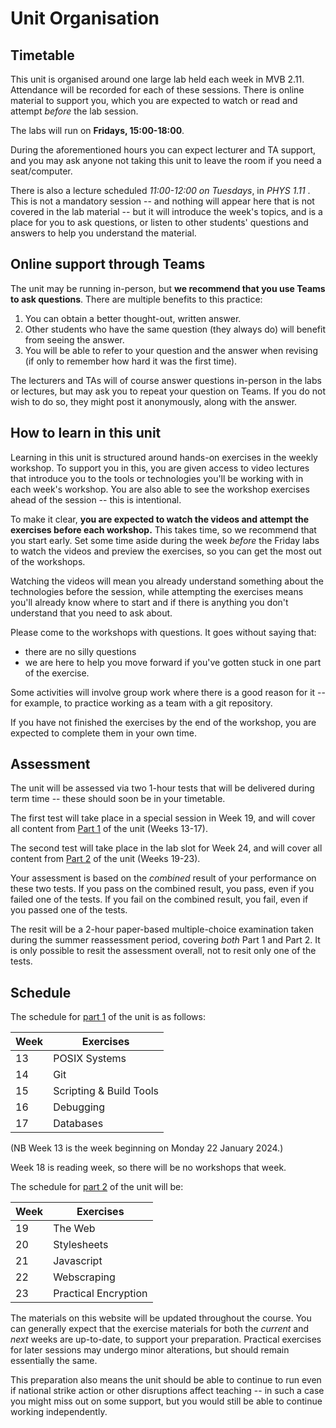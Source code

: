 # Unit Organisation

## Timetable

This unit is organised around one large lab held each week in MVB 2.11.
Attendance will be recorded for each of these sessions. There is online material
to support you, which you are expected to watch or read and attempt _before_ the
lab session.

The labs will run on **Fridays, 15:00-18:00**.

During the aforementioned hours you can expect lecturer and TA support, and you
may ask anyone not taking this unit to leave the room if you need a
seat/computer.

There is also a lecture scheduled _11:00-12:00 on Tuesdays_, in _PHYS 1.11_ . 
This is not a mandatory session -- and nothing will appear here that is not 
covered in the lab material -- but it will introduce the week's topics, and
is a place for you to ask questions, or listen to other students' questions
and answers to help you understand the material.


## Online support through Teams

The unit may be running in-person, but **we recommend that you use Teams to ask
questions**. There are multiple benefits to this practice:

1. You can obtain a better thought-out, written answer.
2. Other students who have the same question (they always do) will benefit from seeing the answer.
3. You will be able to refer to your question and the answer when revising (if only to remember how hard it was the first time).

The lecturers and TAs will of course answer questions in-person in the labs
or lectures, but may ask you to repeat your question on Teams. If you do
not wish to do so, they might post it anonymously, along with the answer.


## How to learn in this unit

Learning in this unit is structured around hands-on exercises in the weekly
workshop. To support you in this, you are given access to video lectures that
introduce you to the tools or technologies you'll be working with in each week's
workshop. You are also able to see the workshop exercises ahead of the session
-- this is intentional.  

To make it clear, **you are expected to watch the videos and attempt the exercises
before each workshop.** This takes time, so we recommend that you start early.
Set some time aside during the week _before_ the Friday labs to watch the videos
and preview the exercises, so you can get the most out of the workshops.

Watching the videos will mean you already understand something about the
technologies before the session, while attempting the exercises means you'll
already know where to start and if there is anything you don't understand that
you need to ask about.

Please come to the workshops with questions. It goes without saying that:
* there are no silly questions
* we are here to help you move forward if you've gotten stuck in one part of the
  exercise.

Some activities will involve group work where there is a good reason for it --
for example, to practice working as a team with a git repository.  

If you have not finished the exercises by the end of the workshop, you are
expected to complete them in your own time.

## Assessment

The unit will be assessed via two 1-hour tests that will be delivered during
term time -- these should soon be in your timetable.

The first test will take place in a special session in Week 19, and will cover 
all content from [Part 1](exercises/part1) of the unit (Weeks 13-17).

The second test will take place in the lab slot for Week 24, and will cover 
all content from [Part 2](exercises/part2) of the unit (Weeks 19-23).

Your assessment is based on the _combined_ result of your performance on these
two tests. If you pass on the combined result, you pass, even if you failed one
of the tests. If you fail on the combined result, you fail, even if you passed
one of the tests.

The resit will be a 2-hour paper-based multiple-choice examination taken during
the summer reassessment period, covering _both_ Part 1 and Part 2. It is only
possible to resit the assessment overall, not to resit only one of the tests.


## Schedule

The schedule for [part 1](exercises/part1) of the unit is as follows:

| Week | Exercises          |
|------|--------------------|
| 13   | POSIX Systems      |
| 14   | Git                |
| 15   | Scripting & Build Tools|
| 16   | Debugging          |
| 17   | Databases          | 

(NB Week 13 is the week beginning on Monday 22 January 2024.)

Week 18 is reading week, so there will be no workshops that week.

The schedule for [part 2](exercises/part2) of the unit will be:

| Week | Exercises          |
|------|--------------------|
| 19   | The Web            |
| 20   | Stylesheets        |
| 21   | Javascript         |
| 22   | Webscraping        |
| 23   | Practical Encryption | 

The materials on this website will be updated throughout the course. You can
generally expect that the exercise materials for both the _current_ and _next_
weeks are up-to-date, to support your preparation. Practical exercises for later
sessions may undergo minor alterations, but should remain essentially the same.

This preparation also means the unit should be able to continue to run even if
national strike action or other disruptions affect teaching -- in such a case you
might miss out on some support, but you would still be able to continue working
independently.
